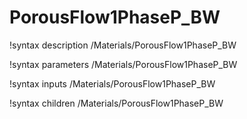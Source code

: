 # PorousFlow1PhaseP_BW
!syntax description /Materials/PorousFlow1PhaseP_BW

!syntax parameters /Materials/PorousFlow1PhaseP_BW

!syntax inputs /Materials/PorousFlow1PhaseP_BW

!syntax children /Materials/PorousFlow1PhaseP_BW
